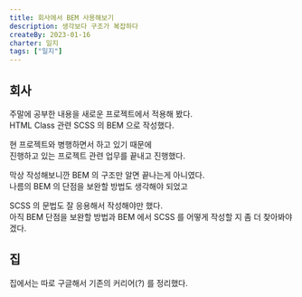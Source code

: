 ```yaml
---
title: 회사에서 BEM 사용해보기
description: 생각보다 구조가 복잡하다
createBy: 2023-01-16
charter: 일지
tags: ["일지"]
---
```


## 회사

주말에 공부한 내용을 새로운 프로젝트에서 적용해 봤다.  
HTML Class 관련 SCSS 의 BEM 으로 작성했다.

현 프로젝트와 병행하면서 하고 있기 때문에  
진행하고 있는 프로젝트 관련 업무를 끝내고 진행했다.

막상 작성해보니깐 BEM 의 구조만 알면 끝나는게 아니였다.  
나름의 BEM 의 단점을 보완할 방법도 생각해야 되었고

SCSS 의 문법도 잘 응용해서 작성해야만 했다.  
아직 BEM 단점을 보완할 방법과 BEM 에서 SCSS 를 어떻게 작성할 지 좀 더 찾아봐야겠다.

## 집

집에서는 따로 구글해서 기존의 커리어(?) 를 정리했다.
